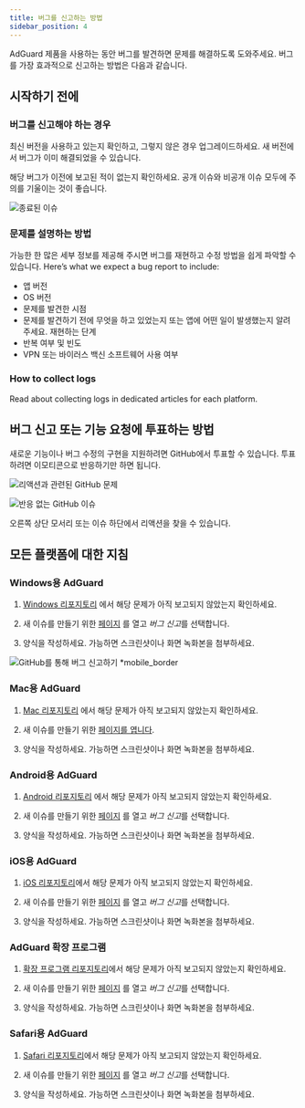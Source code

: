```yaml
---
title: 버그를 신고하는 방법
sidebar_position: 4
---
```


AdGuard 제품을 사용하는 동안 버그를 발견하면 문제를 해결하도록 도와주세요. 버그를 가장 효과적으로 신고하는 방법은 다음과 같습니다.

## 시작하기 전에

### 버그를 신고해야 하는 경우

최신 버전을 사용하고 있는지 확인하고, 그렇지 않은 경우 업그레이드하세요. 새 버전에서 버그가 이미 해결되었을 수 있습니다.

해당 버그가 이전에 보고된 적이 없는지 확인하세요. 공개 이슈와 비공개 이슈 모두에 주의를 기울이는 것이 좋습니다.

![종료된 이슈](https://cdn.adtidy.org/content/kb/ad_blocker/general/closed_issues.png)

### 문제를 설명하는 방법

가능한 한 많은 세부 정보를 제공해 주시면 버그를 재현하고 수정 방법을 쉽게 파악할 수 있습니다. Here’s what we expect a bug report to include:

- 앱 버전
- OS 버전
- 문제를 발견한 시점
- 문제를 발견하기 전에 무엇을 하고 있었는지 또는 앱에 어떤 일이 발생했는지 알려주세요. 재현하는 단계
- 반복 여부 및 빈도
- VPN 또는 바이러스 백신 소프트웨어 사용 여부

### How to collect logs

Read about collecting logs in dedicated articles for each platform.

## 버그 신고 또는 기능 요청에 투표하는 방법

새로운 기능이나 버그 수정의 구현을 지원하려면 GitHub에서 투표할 수 있습니다. 투표하려면 이모티콘으로 반응하기만 하면 됩니다.

![리액션과 관련된 GitHub 문제](https://cdn.adtidy.org/content/kb/ad_blocker/general/github_reaction.png)

![반응 없는 GitHub 이슈](https://cdn.adtidy.org/content/kb/ad_blocker/general/github_reaction2.png)

오른쪽 상단 모서리 또는 이슈 하단에서 리액션을 찾을 수 있습니다.

## 모든 플랫폼에 대한 지침

### Windows용 AdGuard

1. [Windows 리포지토리](https://github.com/AdguardTeam/AdGuardforWindows/issues) 에서 해당 문제가 아직 보고되지 않았는지 확인하세요.

2. 새 이슈를 만들기 위한 [페이지](https://github.com/AdguardTeam/AdguardForWindows/issues/new/choose) 를 열고 *버그 신고*를 선택합니다.

3. 양식을 작성하세요. 가능하면 스크린샷이나 화면 녹화본을 첨부하세요.

![GitHub를 통해 버그 신고하기 *mobile_border](https://cdn.adtidy.org/content/kb/ad_blocker/general/windows_gh.png)

### Mac용 AdGuard

1. [Mac 리포지토리](https://github.com/AdguardTeam/AdGuardforMac/issues) 에서 해당 문제가 아직 보고되지 않았는지 확인하세요.

2. 새 이슈를 만들기 위한 [페이지를 엽니다](https://github.com/AdguardTeam/AdguardForMac/issues/new).

3. 양식을 작성하세요. 가능하면 스크린샷이나 화면 녹화본을 첨부하세요.

### Android용 AdGuard

1. [Android 리포지토리](https://github.com/AdguardTeam/AdGuardforAndroid/issues) 에서 해당 문제가 아직 보고되지 않았는지 확인하세요.

2. 새 이슈를 만들기 위한 [페이지](https://github.com/AdguardTeam/AdguardForAndroid/issues/new/choose) 를 열고 *버그 신고*를 선택합니다.

3. 양식을 작성하세요. 가능하면 스크린샷이나 화면 녹화본을 첨부하세요.

### iOS용 AdGuard

1. [iOS 리포지토리](https://github.com/AdguardTeam/AdGuardforiOS/issues)에서 해당 문제가 아직 보고되지 않았는지 확인하세요.

2. 새 이슈를 만들기 위한 [페이지](https://github.com/AdguardTeam/AdguardForiOS/issues/new/choose) 를 열고 *버그 신고*를 선택합니다.

3. 양식을 작성하세요. 가능하면 스크린샷이나 화면 녹화본을 첨부하세요.

### AdGuard 확장 프로그램

1. [확장 프로그램 리포지토리](https://github.com/AdguardTeam/AdguardBrowserExtension/issues/)에서 해당 문제가 아직 보고되지 않았는지 확인하세요.

2. 새 이슈를 만들기 위한 [페이지](https://github.com/AdguardTeam/AdguardBrowserExtension/issues/new/choose) 를 열고 *버그 신고*를 선택합니다.

3. 양식을 작성하세요. 가능하면 스크린샷이나 화면 녹화본을 첨부하세요.

### Safari용 AdGuard

1. [Safari 리포지토리](https://github.com/AdguardTeam/AdGuardForSafari/issues)에서 해당 문제가 아직 보고되지 않았는지 확인하세요.

2. 새 이슈를 만들기 위한 [페이지](https://github.com/AdguardTeam/AdGuardForSafari/issues/new/choose) 를 열고 *버그 신고*를 선택합니다.

3. 양식을 작성하세요. 가능하면 스크린샷이나 화면 녹화본을 첨부하세요.
